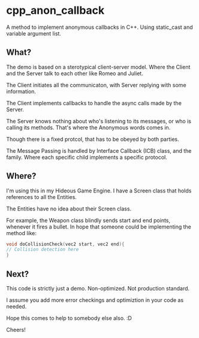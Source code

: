 cpp_anon_callback
=================

A method to implement anonymous callbacks in C++. Using static_cast and variable argument list.

What?
-----

The demo is based on a sterotypical client-server model. 
Where the Client and the Server talk to each other like Romeo and Juliet.

The Client initiates all the communicaton, with Server replying with some information.

The Client implements callbacks to handle the async calls made by the Server.

The Server knows nothing about who's listening to its messages, or who is calling its methods.
That's where the Anonymous words comes in.

Though there is a fixed protcol, that has to be obeyed by both parties.

The Message Passing is handled by Interface Callback (ICB) class, and the family.
Where each specific child implements a specific protocol.

Where?
------

I'm using this in my Hideous Game Engine. I have a Screen class that holds references to all the Entities.

The Entities have no idea about their Screen class.

For example, the Weapon class blindly sends start and end points, whenever it fires a bullet. 
In hope that someone could be implementing the method like:

```cpp
void doCollisionCheck(vec2 start, vec2 end){
// Collision detection here
}
```


Next?
-----

This code is strictly just a demo. Non-optimized. Not production standard.

I assume you add more error checkings and optimiztion in your code as needed.

Hope this comes to help to somebody else also. :D

Cheers!

